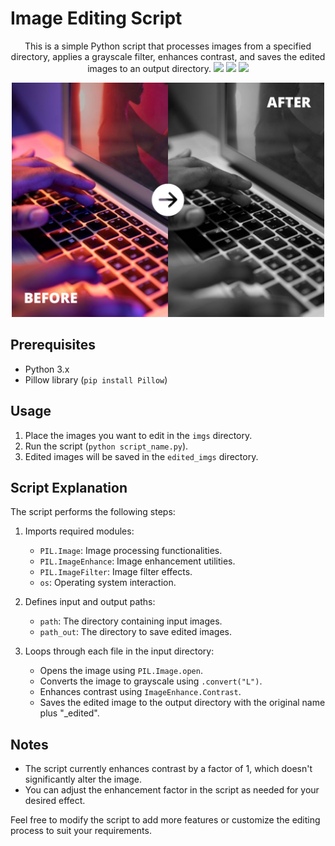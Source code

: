 # Image Editing Script

<p align="center">
This is a simple Python script that processes images from a specified directory, applies a grayscale filter, enhances contrast, and saves the edited images to an output directory.
  <img src="https://img.shields.io/github/languages/top/ziliolu/photo_editor?color=#FFFFFF&style=flat-square" />
  <img src="https://img.shields.io/badge/status-finished-success?color=#FFFFFF&style=flat-square" />
  <img src="https://img.shields.io/github/last-commit/ziliolu/photo_editor?color=#FFFFFF&style=flat-square" />
</p>
<p align="center">
  <img src="https://github.com/ziliolu/photo_editor/blob/main/info/before_after.jpg" width="500" />
</p>

## Prerequisites

- Python 3.x
- Pillow library (`pip install Pillow`)

## Usage

1. Place the images you want to edit in the `imgs` directory.
2. Run the script (`python script_name.py`).
3. Edited images will be saved in the `edited_imgs` directory.

## Script Explanation

The script performs the following steps:

1. Imports required modules:

   - `PIL.Image`: Image processing functionalities.
   - `PIL.ImageEnhance`: Image enhancement utilities.
   - `PIL.ImageFilter`: Image filter effects.
   - `os`: Operating system interaction.

2. Defines input and output paths:

   - `path`: The directory containing input images.
   - `path_out`: The directory to save edited images.

3. Loops through each file in the input directory:

   - Opens the image using `PIL.Image.open`.
   - Converts the image to grayscale using `.convert("L")`.
   - Enhances contrast using `ImageEnhance.Contrast`.
   - Saves the edited image to the output directory with the original name plus "_edited".

## Notes

- The script currently enhances contrast by a factor of 1, which doesn't significantly alter the image.
- You can adjust the enhancement factor in the script as needed for your desired effect.

Feel free to modify the script to add more features or customize the editing process to suit your requirements.

